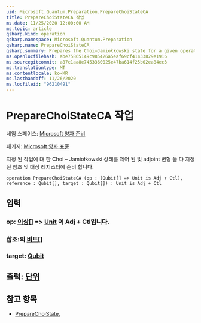 ```yaml
---
uid: Microsoft.Quantum.Preparation.PrepareChoiStateCA
title: PrepareChoiStateCA 작업
ms.date: 11/25/2020 12:00:00 AM
ms.topic: article
qsharp.kind: operation
qsharp.namespace: Microsoft.Quantum.Preparation
qsharp.name: PrepareChoiStateCA
qsharp.summary: Prepares the Choi–Jamiołkowski state for a given operation with both controlled and adjoint variants onto given reference and target registers.
ms.openlocfilehash: abe75865149c985426a5eaf69cf41433829e1916
ms.sourcegitcommit: a87c1aa8e7453360025e47ba614f25b02ea84ec3
ms.translationtype: MT
ms.contentlocale: ko-KR
ms.lasthandoff: 11/26/2020
ms.locfileid: "96210491"
---
```

# <a name="preparechoistateca-operation"></a>PrepareChoiStateCA 작업

네임 스페이스: [Microsoft 양자 준비](xref:Microsoft.Quantum.Preparation)

패키지: [Microsoft 양자 표준](https://nuget.org/packages/Microsoft.Quantum.Standard)


지정 된 작업에 대 한 Choi – Jamiołkowski 상태를 제어 된 및 adjoint 변형 둘 다 지정 된 참조 및 대상 레지스터에 준비 합니다.

```qsharp
operation PrepareChoiStateCA (op : (Qubit[] => Unit is Adj + Ctl), reference : Qubit[], target : Qubit[]) : Unit is Adj + Ctl
```


## <a name="input"></a>입력

### <a name="op--qubit--unit--is-adj--ctl"></a>op: [이상](xref:microsoft.quantum.lang-ref.qubit)[] => [Unit](xref:microsoft.quantum.lang-ref.unit)  이 Adj + Ctl입니다.




### <a name="reference--qubit"></a>참조:의 [비트](xref:microsoft.quantum.lang-ref.qubit)[]




### <a name="target--qubit"></a>target: [Qubit](xref:microsoft.quantum.lang-ref.qubit)





## <a name="output--unit"></a>출력: [단위](xref:microsoft.quantum.lang-ref.unit)



## <a name="see-also"></a>참고 항목

- [PrepareChoiState.](xref:Microsoft.Quantum.Preparation.PrepareChoiState)